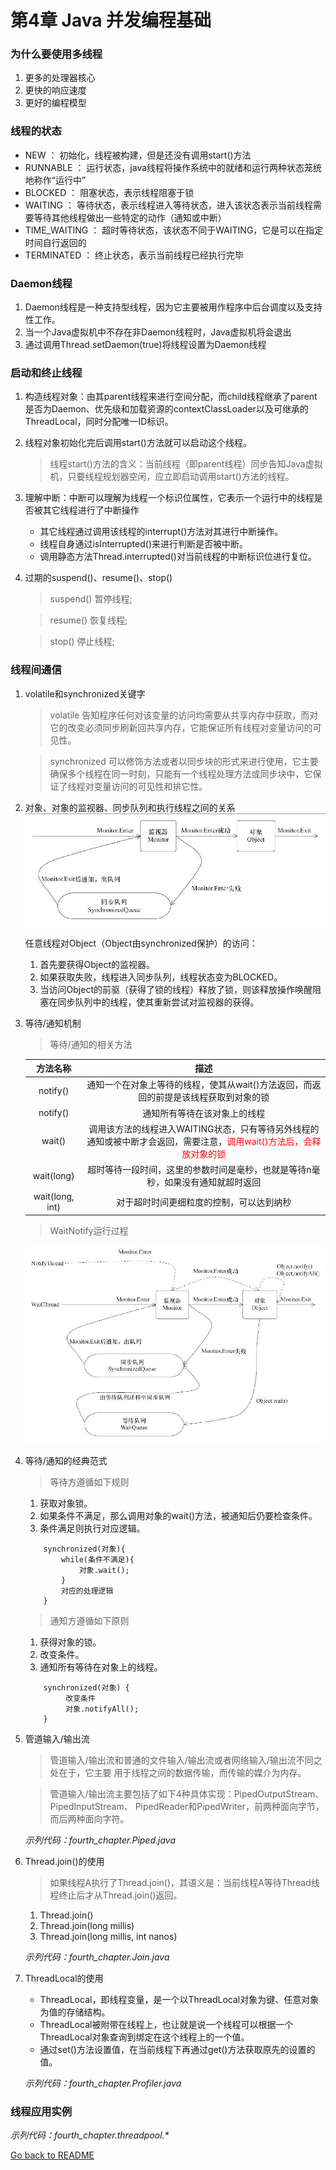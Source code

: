 # 第4章 Java 并发编程基础

### 为什么要使用多线程
1. 更多的处理器核心
2. 更快的响应速度
3. 更好的编程模型

### 线程的状态
* NEW ： 初始化，线程被构建，但是还没有调用start()方法
* RUNNABLE ： 运行状态，java线程将操作系统中的就绪和运行两种状态笼统地称作“运行中”
* BLOCKED ： 阻塞状态，表示线程阻塞于锁
* WAITING ： 等待状态，表示线程进入等待状态，进入该状态表示当前线程需要等待其他线程做出一些特定的动作（通知或中断）
* TIME_WAITING ： 超时等待状态，该状态不同于WAITING，它是可以在指定时间自行返回的
* TERMINATED ： 终止状态，表示当前线程已经执行完毕

### Daemon线程
1. Daemon线程是一种支持型线程，因为它主要被用作程序中后台调度以及支持性工作。
2. 当一个Java虚拟机中不存在非Daemon线程时，Java虚拟机将会退出
3. 通过调用Thread.setDaemon(true)将线程设置为Daemon线程

### 启动和终止线程
1. 构造线程对象：由其parent线程来进行空间分配，而child线程继承了parent是否为Daemon、优先级和加载资源的contextClassLoader以及可继承的ThreadLocal，同时分配唯一ID标识。
2. 线程对象初始化完后调用start()方法就可以启动这个线程。
   > 线程start()方法的含义：当前线程（即parent线程）同步告知Java虚拟机，只要线程规划器空闲，应立即启动调用start()方法的线程。
3. 理解中断：中断可以理解为线程一个标识位属性，它表示一个运行中的线程是否被其它线程进行了中断操作
   * 其它线程通过调用该线程的interrupt()方法对其进行中断操作。
   * 线程自身通过isInterrupted()来进行判断是否被中断。
   * 调用静态方法Thread.interrupted()对当前线程的中断标识位进行复位。 
4. 过期的suspend()、resume()、stop()
   > suspend() 暂停线程;
   
   > resume() 恢复线程;
   
   > stop() 停止线程;
   
### 线程间通信
1. volatile和synchronized关键字
   > volatile 告知程序任何对该变量的访问均需要从共享内存中获取，而对它的改变必须同步刷新回共享内存，它能保证所有线程对变量访问的可见性。
   
   > synchronized 可以修饰方法或者以同步块的形式来进行使用，它主要确保多个线程在同一时刻，只能有一个线程处理方法或同步块中，它保证了线程对变量访问的可见性和排它性。
2. 对象、对象的监视器、同步队列和执行线程之间的关系
![thread_01](picture/thread_4.2.jpg "对象、对象的监视器、同步队列和执行线程之间的关系")

   任意线程对Object（Object由synchronized保护）的访问：
     1.  首先要获得Object的监视器。
     2.  如果获取失败，线程进入同步队列，线程状态变为BLOCKED。 
     3.  当访问Object的前驱（获得了锁的线程）释放了锁，则该释放操作唤醒阻塞在同步队列中的线程，使其重新尝试对监视器的获得。
3. 等待/通知机制
    > 等待/通知的相关方法  
    
    | 方法名称 | 描述 |  
    | :-: | :-: |   
    | notify() | 通知一个在对象上等待的线程，使其从wait()方法返回，而返回的前提是该线程获取到对象的锁 |   
    | notify() | 通知所有等待在该对象上的线程 |   
    | wait() | 调用该方法的线程进入WAITING状态，只有等待另外线程的通知或被中断才会返回，需要注意，<font color="red">调用wait()方法后，会释放对象的锁</font> |  
    | wait(long) | 超时等待一段时间，这里的参数时间是毫秒，也就是等待n毫秒，如果没有通知就超时返回 |   
    | wait(long, int) | 对于超时时间更细粒度的控制，可以达到纳秒 |   
  
    > WaitNotify运行过程
    
    ![thread_01](picture/thread_4.3.jpg "WaitNotify运行过程")
    
4. 等待/通知的经典范式
    > 等待方遵循如下规则
      1. 获取对象锁。
      2. 如果条件不满足，那么调用对象的wait()方法，被通知后仍要检查条件。
      3. 条件满足则执行对应逻辑。
     
    ```
        synchronized(对象){
            while(条件不满足){
                对象.wait();
            }
            对应的处理逻辑
        }
    ```
    > 通知方遵循如下原则
      1. 获得对象的锁。
      2. 改变条件。
      3. 通知所有等待在对象上的线程。 
      
    ```
        synchronized(对象) {
             改变条件
             对象.notifyAll();
        }
    ```
5. 管道输入/输出流
   > 管道输入/输出流和普通的文件输入/输出流或者网络输入/输出流不同之处在于，它主要
     用于线程之间的数据传输，而传输的媒介为内存。
   
   > 管道输入/输出流主要包括了如下4种具体实现：PipedOutputStream、PipedInputStream、
     PipedReader和PipedWriter，前两种面向字节，而后两种面向字符。
   
   _示列代码：fourth_chapter.Piped.java_
   
6. Thread.join()的使用
   > 如果线程A执行了Thread.join()，其语义是：当前线程A等待Thread线程终止后才从Thread.join()返回。
   1. Thread.join()
   2. Thread.join(long millis)
   3. Thread.join(long millis, int nanos)
 
   _示列代码：fourth_chapter.Join.java_
   
7. ThreadLocal的使用
   * ThreadLocal，即线程变量，是一个以ThreadLocal对象为键、任意对象为值的存储结构。
   * ThreadLocal被附带在线程上，也让就是说一个线程可以根据一个ThreadLocal对象查询到绑定在这个线程上的一个值。
   * 通过set()方法设置值，在当前线程下再通过get()方法获取原先的设置的值。
   
   _示列代码：fourth_chapter.Profiler.java_
   
### 线程应用实例
   
   _示列代码：fourth_chapter.threadpool.*_
  
      






 [Go back to README](README.md)